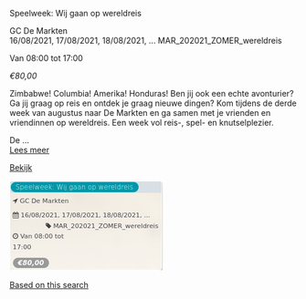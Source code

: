 Speelweek: Wij gaan op wereldreis

GC De Markten  
16/08/2021, 17/08/2021, 18/08/2021, ... MAR\_202021\_ZOMER\_wereldreis  

Van 08:00 tot 17:00

*€80,00*

  

Zimbabwe! Columbia! Amerika! Honduras! Ben jij ook een echte avonturier? Ga jij graag op reis en ontdek je graag nieuwe dingen? Kom tijdens de derde week van augustus naar De Markten en ga samen met je vrienden en vriendinnen op wereldreis. Een week vol reis-, spel- en knutselplezier.  
  
De  ...  
[Lees meer](https://tickets.vgc.be/activity/subscribe/MAR_202021_ZOMER_wereldreis)

[Bekijk](https://tickets.vgc.be/activity/subscribe/MAR_202021_ZOMER_wereldreis)

![](60482.png)

[Based on this search](https://tickets.vgc.be/activity/index?&vrijeplaatsen=1&Age%5B%5D=3%2C4&entity=244)